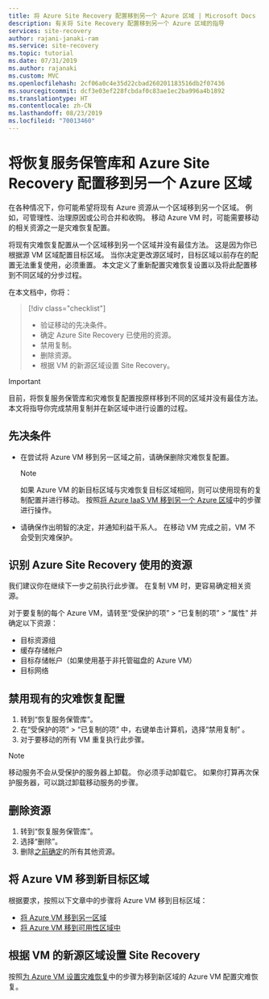 ```yaml
---
title: 将 Azure Site Recovery 配置移到另一个 Azure 区域 | Microsoft Docs
description: 有关将 Site Recovery 配置移到另一个 Azure 区域的指导
services: site-recovery
author: rajani-janaki-ram
ms.service: site-recovery
ms.topic: tutorial
ms.date: 07/31/2019
ms.author: rajanaki
ms.custom: MVC
ms.openlocfilehash: 2cf06a0c4e35d22cbad260201183516db2f07436
ms.sourcegitcommit: dcf3e03ef228fcbdaf0c83ae1ec2ba996a4b1892
ms.translationtype: HT
ms.contentlocale: zh-CN
ms.lasthandoff: 08/23/2019
ms.locfileid: "70013460"
---
```

# <a name="move-a-recovery-services-vault-and-azure-site-recovery-configuration-to-another-azure-region"></a>将恢复服务保管库和 Azure Site Recovery 配置移到另一个 Azure 区域

在各种情况下，你可能希望将现有 Azure 资源从一个区域移到另一个区域。 例如，可管理性、治理原因或公司合并和收购。 移动 Azure VM 时，可能需要移动的相关资源之一是灾难恢复配置。 

将现有灾难恢复配置从一个区域移到另一个区域并没有最佳方法。 这是因为你已根据源 VM 区域配置目标区域。 当你决定更改源区域时，目标区域以前存在的配置无法重复使用，必须重置。 本文定义了重新配置灾难恢复设置以及将此配置移到不同区域的分步过程。

在本文档中，你将：

> [!div class="checklist"]
> * 验证移动的先决条件。
> * 确定 Azure Site Recovery 已使用的资源。
> * 禁用复制。
> * 删除资源。
> * 根据 VM 的新源区域设置 Site Recovery。

> [!IMPORTANT]
> 目前，将恢复服务保管库和灾难恢复配置按原样移到不同的区域并没有最佳方法。 本文将指导你完成禁用复制并在新区域中进行设置的过程。

## <a name="prerequisites"></a>先决条件

- 在尝试将 Azure VM 移到另一区域之前，请确保删除灾难恢复配置。 

  > [!NOTE]
  > 如果 Azure VM 的新目标区域与灾难恢复目标区域相同，则可以使用现有的复制配置并进行移动。 按照[将 Azure IaaS VM 移到另一个 Azure 区域](azure-to-azure-tutorial-migrate.md)中的步骤进行操作。

- 请确保作出明智的决定，并通知利益干系人。 在移动 VM 完成之前，VM 不会受到灾难保护。

## <a name="identify-the-resources-that-were-used-by-azure-site-recovery"></a>识别 Azure Site Recovery 使用的资源
我们建议你在继续下一步之前执行此步骤。 在复制 VM 时，更容易确定相关资源。

对于要复制的每个 Azure VM，请转至“受保护的项”   > “已复制的项”   > “属性”  并确定以下资源：

- 目标资源组
- 缓存存储帐户
- 目标存储帐户（如果使用基于非托管磁盘的 Azure VM） 
- 目标网络


## <a name="disable-the-existing-disaster-recovery-configuration"></a>禁用现有的灾难恢复配置

1. 转到“恢复服务保管库”。
2. 在“受保护的项”   > “已复制的项”  中，右键单击计算机，选择“禁用复制”  。
3. 对于要移动的所有 VM 重复执行此步骤。

> [!NOTE]
> 移动服务不会从受保护的服务器上卸载。 你必须手动卸载它。 如果你打算再次保护服务器，可以跳过卸载移动服务的步骤。

## <a name="delete-the-resources"></a>删除资源

1. 转到“恢复服务保管库”。
2. 选择“删除”。 
3. 删除[之前确定](#identify-the-resources-that-were-used-by-azure-site-recovery)的所有其他资源。
 
## <a name="move-azure-vms-to-the-new-target-region"></a>将 Azure VM 移到新目标区域

根据要求，按照以下文章中的步骤将 Azure VM 移到目标区域：

- [将 Azure VM 移到另一区域](azure-to-azure-tutorial-migrate.md)
- [将 Azure VM 移到可用性区域中](move-azure-VMs-AVset-Azone.md)

## <a name="set-up-site-recovery-based-on-the-new-source-region-for-the-vms"></a>根据 VM 的新源区域设置 Site Recovery

按照[为 Azure VM 设置灾难恢复](azure-to-azure-tutorial-enable-replication.md)中的步骤为移到新区域的 Azure VM 配置灾难恢复。

